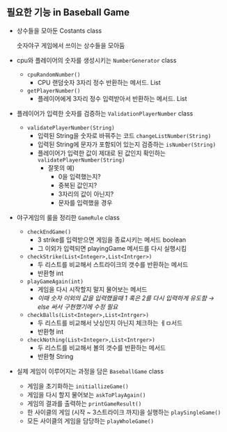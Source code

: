 ## 필요한 기능 in Baseball Game

- 상수들을 모아둔 Costants class

  숫자야구 게임에서 쓰이는 상수들을 모아둠

- cpu와 플레이어의 숫자를 생성시키는 `NumberGenerator` class
    - `cpuRandomNumber()`
        - CPU 랜덤숫자 3자리 정수 반환하는 메서드. List<Interger>
    - `getPlayerNumber()`
        - 플레이어에게 3자리 정수 입력받아서 반환하는 메서드. List<Interger>
- 플레이어가 입력한 숫자를 검증하는 `ValidationPlayerNumber` class
    - `validatePlayerNumber(String)`
        - 입력된 String을 숫자로 바꿔주는 코드 `changeListNumber(String)`
        - 입력된 String에 문자가 포함되어 있는지 검증하는 `isNumber(String)`
        - 플레이어가 입력한 값이 제대로 된 값인지 확인하는 `validatePlayerNumber(String)`
            - 잘못의 예)
                - 0을 입력했는지?
                - 중복된 값인지?
                - 3자리의 값이 아닌지?
                - 문자를 입력했을 경우
- 야구게임의 룰을 정리한 `GameRule` class
    - `checkEndGame()`
        - 3 strike를 입력받으면 게임을 종료시키는 메서드 boolean
        - 그 이외가 입력되면 playingGame 메서드를 다시 실행시킴
    - `checkStrike(List<Integer>,List<Intrger>)`
        - 두 리스트를 비교해서 스트라이크의 갯수를 반환하는 메서드
        - 반환형 int
    - `playGameAgain(int)`
        - 게임을 다시 시작할지 말지 물어보는 메서드
        - *이때 숫자 이외의 값을 입력했을때 1 혹은 2를 다시 입력하게 유도함 → else 써서 구현했기에 수정 필요*
    - `checkBalls(List<Integer>,List<Intrger>)`
        - 두 리스트를 비교해서 낫싱인지 아닌지 체크하는 ㅔㅁ서드
        - 반환형 int
    - `checkNothing(List<Integer>,List<Intrger>)`
        - 두 리스트를 비교해서 볼의 갯수를 반환하는 메서드
        - 반환형 String
- 실제 게임이 이루어지는 과정을 담은 `BaseballGame` class
    - 게임을 초기화하는 `initiallizeGame()`
    - 게임을 다시 할지 물어보는 `askToPlayAgain()`
    - 게임의 결과를 출력하는 `printGameResult()`
    - 한 사이클의 게임 (시작 ~ 3스트라이크 까지)을 실행하는 `playSingleGame()`
    - 모든 사이클의 게임을 담당하는 `playWholeGame()`